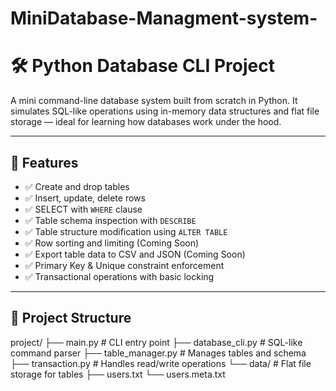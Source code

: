 # MiniDatabase-Managment-system-
# 🛠️ Python Database CLI Project

A mini command-line database system built from scratch in Python. It simulates SQL-like operations using in-memory data structures and flat file storage — ideal for learning how databases work under the hood.

---

## 🚀 Features

- ✅ Create and drop tables
- ✅ Insert, update, delete rows
- ✅ SELECT with `WHERE` clause
- ✅ Table schema inspection with `DESCRIBE`
- ✅ Table structure modification using `ALTER TABLE`
- ✅ Row sorting and limiting (Coming Soon)
- ✅ Export table data to CSV and JSON (Coming Soon)
- ✅ Primary Key & Unique constraint enforcement
- ✅ Transactional operations with basic locking

---

## 🧱 Project Structure

project/
├── main.py # CLI entry point
├── database_cli.py # SQL-like command parser
├── table_manager.py # Manages tables and schema
├── transaction.py # Handles read/write operations
└── data/ # Flat file storage for tables
├── users.txt
└── users.meta.txt

